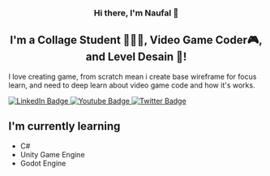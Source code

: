 <p align="center">
  
</p>

<h3 align="center">
Hi there, I'm Naufal 👋
</h3>

<h2 align="center">
I'm a Collage Student 🏫🚶‍♂️, Video Game Coder🎮, and Level Desain 🎨!
</h2> 

I love creating game, from scratch mean i create base wireframe for focus learn, and need to deep learn about video game code and how it's works.


<div id="badges">
  <a href="https://www.linkedin.com/in/naufal-surya-anggana-6229751b5/">
    <img src="https://img.shields.io/badge/LinkedIn-blue?style=for-the-badge&logo=linkedin&logoColor=white" alt="LinkedIn Badge"/>
  </a>
  <a href="your-youtube-URL">
    <img src="https://img.shields.io/badge/YouTube-red?style=for-the-badge&logo=youtube&logoColor=white" alt="Youtube Badge"/>
  </a>
  <a href="https://twitter.com/gdevelopment081">
    <img src="https://img.shields.io/badge/Twitter-blue?style=for-the-badge&logo=twitter&logoColor=white" alt="Twitter Badge"/>
  </a>
</div>


## I'm currently learning
- C#
- Unity Game Engine
- Godot Engine
